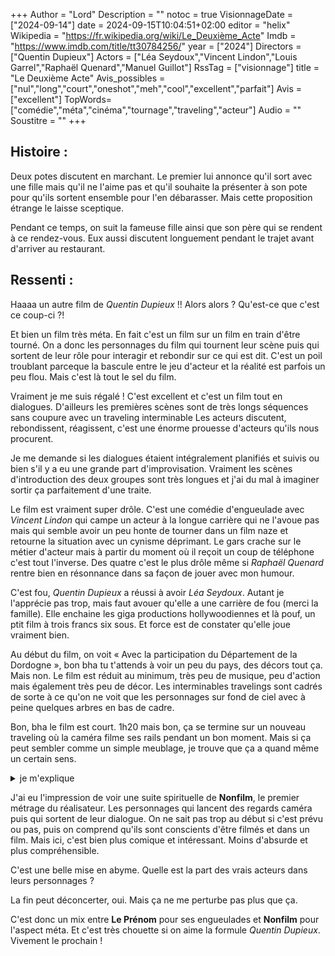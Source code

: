 +++
Author = "Lord"
Description = ""
notoc = true
VisionnageDate = ["2024-09-14"]
date = 2024-09-15T10:04:51+02:00
editor = "helix"
Wikipedia = "https://fr.wikipedia.org/wiki/Le_Deuxième_Acte"
Imdb = "https://www.imdb.com/title/tt30784256/"
year = ["2024"]
Directors = ["Quentin Dupieux"]
Actors = ["Léa Seydoux","Vincent Lindon","Louis Garrel","Raphaël Quenard","Manuel Guillot"]
RssTag = ["visionnage"]
title = "Le Deuxième Acte"
Avis_possibles = ["nul","long","court","oneshot","meh","cool","excellent","parfait"]
Avis = ["excellent"] 
TopWords=["comédie","méta","cinéma","tournage","traveling","acteur"]
Audio = ""
Soustitre = ""
+++
## Histoire : 
Deux potes discutent en marchant.
Le premier lui annonce qu'il sort avec une fille mais qu'il ne l'aime pas et qu'il souhaite la présenter à son pote pour qu'ils sortent ensemble pour l'en débarasser.
Mais cette proposition étrange le laisse sceptique.

Pendant ce temps, on suit la fameuse fille ainsi que son père qui se rendent à ce rendez-vous.
Eux aussi discutent longuement pendant le trajet avant d'arriver au restaurant.

## Ressenti :
Haaaa un autre film de *Quentin Dupieux* !!
Alors alors ?
Qu'est-ce que c'est ce coup-ci ?!

Et bien un film très méta.
En fait c'est un film sur un film en train d'être tourné.
On a donc les personnages du film qui tournent leur scène puis qui sortent de leur rôle pour interagir et rebondir sur ce qui est dit.
C'est un poil troublant parceque la bascule entre le jeu d'acteur et la réalité est parfois un peu flou.
Mais c'est là tout le sel du film.

Vraiment je me suis régalé !
C'est excellent et c'est un film tout en dialogues.
D'ailleurs les premières scènes sont de très longs séquences sans coupure avec un traveling interminable
Les acteurs discutent, rebondissent, réagissent, c'est une énorme prouesse d'acteurs qu'ils nous procurent.

Je me demande si les dialogues étaient intégralement planifiés et suivis ou bien s'il y a eu une grande part d'improvisation.
Vraiment les scènes d'introduction des deux groupes sont très longues et j'ai du mal à imaginer sortir ça parfaitement d'une traite.

Le film est vraiment super drôle.
C'est une comédie d'engueulade avec *Vincent Lindon* qui campe un acteur à la longue carrière qui ne l'avoue pas mais qui semble avoir un peu honte de tourner dans un film naze et retourne la situation avec un cynisme déprimant.
Le gars crache sur le métier d'acteur mais à partir du moment où il reçoit un coup de téléphone c'est tout l'inverse.
Des quatre c'est le plus drôle même si *Raphaël Quenard* rentre bien en résonnance dans sa façon de jouer avec mon humour.

C'est fou, *Quentin Dupieux* a réussi à avoir *Léa Seydoux*.
Autant je l'apprécie pas trop, mais faut avouer qu'elle a une carrière de fou (merci la famille).
Elle enchaine les giga productions hollywoodiennes et là pouf, un ptit film à trois francs six sous.
Et force est de constater qu'elle joue vraiment bien.

Au début du film, on voit « Avec la participation du Département de la Dordogne », bon bha tu t'attends à voir un peu du pays, des décors tout ça.
Mais non.
Le film est réduit au minimum, très peu de musique, peu d'action mais également très peu de décor.
Les interminables travelings sont cadrés de sorte à ce qu'on ne voit que les personnages sur fond de ciel avec à peine quelques arbres en bas de cadre.

Bon, bha le film est court.
1h20 mais bon, ça se termine sur un nouveau traveling où la caméra filme ses rails pendant un bon moment.
Mais si ça peut sembler comme un simple meublage, je trouve que ça a quand même un certain sens.

<details><summary>je m'explique</summary>

Le film parle donc de tournage.
Des acteurs toussa mais également de thématiques actuels comme le mouvement #MeToo, le cancel, l'homosexualité mais aussi l'intelligence artificielle.
Les acteurs sont embauchés pour un film entièrement réalisé par IA avec des métriques absurdes (réussite de tel objectif à 82% ce genre de délire).

Et du coup dans ce traveling "inutile" final j'y vois une possible allusion à un film d'IA.
La machine idiote a une technique impeccable avec un traveling sans acoups, stable mais sans acteur qui lui sont superflu.
Sans âme mais pour autant répondant à des critères mal définis mais suivi à la lettre.

</details>

J'ai eu l'impression de voir une suite spirituelle de **Nonfilm**, le premier métrage du réalisateur.
Les personnages qui lancent des regards caméra puis qui sortent de leur dialogue.
On ne sait pas trop au début si c'est prévu ou pas, puis on comprend qu'ils sont conscients d'être filmés et dans un film.
Mais ici, c'est bien plus comique et intéressant.
Moins d'absurde et plus compréhensible.

C'est une belle mise en abyme.
Quelle est la part des vrais acteurs dans leurs personnages ?

La fin peut déconcerter, oui.
Mais ça ne me perturbe pas plus que ça.

C'est donc un mix entre **Le Prénom** pour ses engueulades et **Nonfilm** pour l'aspect méta.
Et c'est très chouette si on aime la formule *Quentin Dupieux*.
Vivement le prochain !
